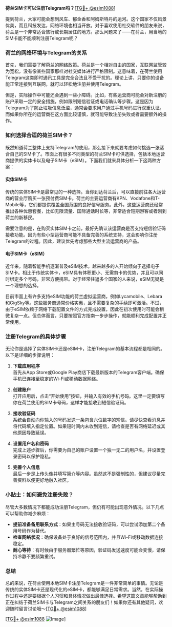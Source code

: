 **荷兰SIM卡可以注册Telegram吗？**[[TG💪+ @esim1088](https://t.me/s/esim1088)]

提到荷兰，大家可能会想到风车、郁金香和阿姆斯特丹的运河。这个国家不仅风景优美，而且科技发达，网络环境也相当开放。对于喜欢使用社交软件的朋友来说，荷兰是一个非常适合旅行或长期居住的地方。那么问题来了——在荷兰，用当地的SIM卡能不能顺利注册Telegram呢？

### 荷兰的网络环境与Telegram的关系

首先，我们需要了解荷兰的网络政策。荷兰是一个相对自由的国家，互联网监管较为宽松，没有像某些国家那样对社交媒体进行严格限制。这意味着，在荷兰使用Telegram这类即时通讯工具是完全合法且不受干扰的。理论上讲，只要你的设备能正常连接到互联网，就可以轻松地注册并使用Telegram。

但是，实际操作中可能还会遇到一些小障碍。比如，有些运营商可能会对新注册的账户采取一定的安全措施，例如限制短信验证或电话确认等步骤。这是因为Telegram为了防止垃圾信息泛滥，通常会要求用户通过手机号码进行双重认证。而如果你所在的运营商在这方面比较谨慎，就可能导致注册失败或者需要额外的操作。

### 如何选择合适的荷兰SIM卡？

既然知道荷兰整体上支持Telegram的使用，那么接下来就要考虑如何挑选一张适合自己的SIM卡了。市面上有很多不同类型的荷兰SIM卡可供选择，包括本地运营商提供的实体卡以及电子SIM卡（eSIM）。下面我们就来具体分析一下这两种方案：

#### 实体SIM卡
传统的实体SIM卡是最常见的一种选择。当你到达荷兰后，可以直接前往各大运营商的营业厅购买一张预付费SIM卡。荷兰的主要运营商有KPN、Vodafone和T-Mobile等，它们都提供覆盖全国范围的良好信号服务。此外，这些运营商还经常推出各种优惠套餐，比如无限流量、国际通话时长等，非常适合短期游客或者刚到荷兰的新移民。

需要注意的是，在购买实体SIM卡之前，最好先确认该运营商是否支持短信验证码接收功能。因为有些小型运营商可能不具备完善的系统支持，这会影响你注册Telegram的过程。因此，建议优先考虑那些大型主流运营商的产品。

#### 电子SIM卡（eSIM）
近年来，随着智能手机逐渐普及eSIM技术，越来越多的人开始倾向于选择电子SIM卡。相比于传统实体卡，eSIM具有体积更小、无需剪卡的优势，并且可以同时绑定多个号码，非常方便携带。对于经常往返多个国家的人来说，eSIM无疑是一个理想的选择。

目前市面上有许多支持eSIM功能的荷兰虚拟运营商，例如Lycamobile、Lebara和GigSky等。这些服务商通常价格实惠，且不需要复杂的手续即可激活。不过，由于eSIM依赖于网络下载配置文件的方式完成设置，因此在初次使用时可能会稍微复杂一点。但总体而言，只要按照官方指南一步步操作，就能顺利完成配置并正常使用。

### 注册Telegram的具体步骤

无论你是选择了实体SIM卡还是eSIM卡，注册Telegram的基本流程都是相同的。以下是详细的步骤说明：

1. **下载应用程序**  
   首先从App Store或Google Play商店下载最新版本的Telegram客户端。确保手机已连接至稳定的Wi-Fi或移动数据网络。

2. **创建账户**  
   打开应用后，点击“开始使用”按钮，并输入有效的手机号码。这里一定要填写你在荷兰使用的SIM卡号码，这样才能接收到短信验证码。

3. **接收验证码**  
   系统会自动向你输入的号码发送一条包含六位数字的短信。请尽快查看消息并将代码填入指定位置。如果短时间内未收到短信，请检查是否有网络延迟或其他原因导致延误。

4. **设置用户名和密码**  
   完成上述步骤后，你需要为自己的账户设置一个独一无二的用户名，并设置登录密码以保护隐私。

5. **完善个人信息**  
   最后一步是上传头像并填写简介等内容。虽然这不是强制性的，但建议尽量完善资料以便更好地融入社区。

### 小贴士：如何避免注册失败？

尽管大多数情况下都能成功注册Telegram，但仍有可能出现意外情况。以下几点可以帮助你减少麻烦：

- **提前准备备用联系方式**：如果主号码无法接收验证码，可以尝试添加第二个备用号码作为替代。
- **检查网络状况**：确保设备处于良好的信号范围内，并且Wi-Fi或移动数据连接稳定。
- **耐心等待**：有时候由于服务器繁忙等原因，验证码发送速度可能会变慢，请保持冷静不要频繁重试。

### 总结

总的来说，在荷兰使用本地SIM卡注册Telegram是一件非常简单的事情。无论是传统的实体SIM卡还是现代化的eSIM卡，都能够满足日常需求。当然，在实际操作过程中还是要根据个人习惯和具体情况做出最佳选择。希望这篇文章能够帮助到正在纠结于荷兰SIM卡与Telegram之间关系的朋友们！如果你还有其他疑问，欢迎随时留言讨论哦～[[TG💪+ @esim1088](https://t.me/s/esim1088)]

[[TG💪+ @esim1088](https://t.me/s/esim1088) ![Image](https://i.postimg.cc/4NQfJmqS/Snipaste-2025-05-13-00-14-12.png)]